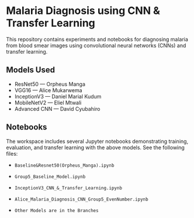 # Malaria Diagnosis using CNN & Transfer Learning

This repository contains experiments and notebooks for diagnosing malaria from blood smear images using convolutional neural networks (CNNs) and transfer learning.

## Models Used

- ResNet50 — Orpheus Manga
- VGG16 — Alice Mukarwema
- InceptionV3 — Daniel Marial Kudum
- MobileNetV2 — Eliel Mtwali
- Advanced CNN — David Cyubahiro

## Notebooks

The workspace includes several Jupyter notebooks demonstrating training, evaluation, and transfer learning with the above models. See the following files:

- `Baseline&Resnet50(Orpheus_Manga).ipynb`
- `Group5_Baseline_Model.ipynb`
- `InceptionV3_CNN_&_Transfer_Learning.ipynb`
- `Alice_Malaria_Diagnosis_CNN_Group5_EvenNumber.ipynb`

- `Other Models are in the Branches`

